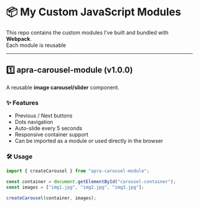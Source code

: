 # 📦 My Custom JavaScript Modules

This repo contains the custom modules I’ve built and bundled with **Webpack**.  
Each module is reusable 

---

## 1️⃣ apra-carousel-module (v1.0.0)

A reusable **image carousel/slider** component.

### ✨ Features
- Previous / Next buttons
- Dots navigation
- Auto-slide every 5 seconds
- Responsive container support
- Can be imported as a module or used directly in the browser

### 🛠️ Usage
```js
import { createCarousel } from "apra-carousel-module";

const container = document.getElementById("carousel-container");
const images = ["img1.jpg", "img2.jpg", "img3.jpg"];

createCarousel(container, images);
